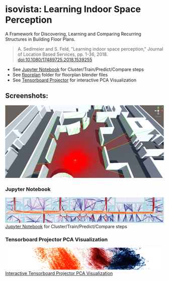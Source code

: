 # isovista: Learning Indoor Space Perception
A Framework for Discovering, Learning and Comparing Recurring Structures in Building Floor Plans.

> A. Sedlmeier and S. Feld, "Learning indoor space perception," Journal of Location Based Services, pp. 1-36, 2018. [doi:10.1080/17489725.2018.1539255](http://dx.doi.org/https://doi.org/10.1145/3274895.3274968)

- See
[Jupyter Notebook](isovista_cluster_train_predict_compare.ipynb)
for Cluster/Train/Predict/Compare steps
- See [floorplan](/floorplans) folder for floorplan blender files
- See [Tensorboard Projector](https://projector.tensorflow.org/?config=https://raw.githubusercontent.com/sedand/isovista/master/tf-projector-3426bc5/isovista_projector_config.json) for interactive PCA Visualization

## Screenshots:

![](img/tum_rays.png)

### Jupyter Notebook

![map LMU kmeans](img/map_LMU_kmeans_cut.jpg)
[Jupyter Notebook](isovista_cluster_train_predict_compare.ipynb)
for Cluster/Train/Predict/Compare steps

### Tensorboard Projector PCA Visualization
![Tensorboard Projector PCA QueensU](img/pca_LMU_kmeans.jpg)
[Interactive Tensorboard Projector PCA Visualization](https://projector.tensorflow.org/?config=https://raw.githubusercontent.com/sedand/isovista/master/tf-projector-3426bc5/isovista_projector_config.json)
